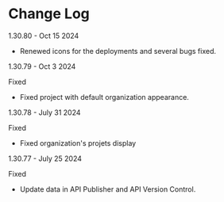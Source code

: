 # Change Log

1.30.80 - Oct 15 2024

- Renewed icons for the deployments and several bugs fixed.


1.30.79 - Oct 3 2024

Fixed
 - Fixed project with default organization appearance.

1.30.78 - July 31 2024

Fixed
 - Fixed organization's projets display

1.30.77 - July 25 2024

Fixed
 - Update data in API Publisher and API Version Control.

